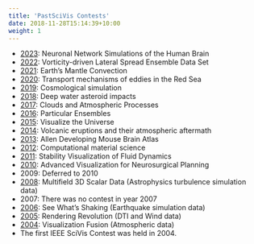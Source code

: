 ```yaml
---
title: 'PastSciVis Contests'
date: 2018-11-28T15:14:39+10:00
weight: 1
---
```

* [2023](https://sciviscontest2023.github.io/): Neuronal Network Simulations of the Human Brain
* [2022](https://www.lanl.gov/projects/sciviscontest2022/index.html): Vorticity-driven Lateral Spread Ensemble Data Set
* [2021](https://scivis2021.netlify.app/): Earth’s Mantle Convection
* [2020](https://kaust-vislab.github.io/SciVis2020/index.html): Transport mechanisms of eddies in the Red Sea
* [2019](https://press3.mcs.anl.gov/2019-scivis-contest): Cosmological simulation
* [2018](http://sciviscontest.ieeevis.org/2018): Deep water asteroid impacts
* [2017](http://sciviscontest.ieeevis.org/2017): Clouds and Atmospheric Processes
* [2016](http://sciviscontest.ieeevis.org/2016): Particular Ensembles
* [2015](http://sciviscontest.ieeevis.org/2015): Visualize the Universe
* [2014](http://sciviscontest.ieeevis.org/2014): Volcanic eruptions and their atmospheric aftermath
* [2013](http://sciviscontest.ieeevis.org/2013): Allen Developing Mouse Brain Atlas
* [2012](http://sciviscontest.ieeevis.org/2012): Computational material science
* [2011](http://sciviscontest.ieeevis.org/2011): Stability Visualization of Fluid Dynamics
* [2010](http://sciviscontest.ieeevis.org/2010): Advanced Visualization for Neurosurgical Planning
* 2009: Deferred to 2010
* [2008](http://sciviscontest.ieeevis.org/2008): Multifield 3D Scalar Data (Astrophysics turbulence simulation data)
* 2007: There was no contest in year 2007
* [2006](http://sciviscontest.ieeevis.org/2006): See What’s Shaking (Earthquake simulation data)
* [2005](http://sciviscontest.ieeevis.org/2005): Rendering Revolution (DTI and Wind data)
* [2004](http://sciviscontest.ieeevis.org/2004): Visualization Fusion (Atmospheric data)
* The first IEEE SciVis Contest was held in 2004.
